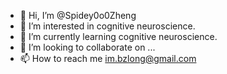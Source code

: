 - 👋 Hi, I’m @Spidey0o0Zheng
- 👀 I’m interested in cognitive neuroscience.
- 🌱 I’m currently learning cognitive neuroscience.
- 💞️ I’m looking to collaborate on ...
- 📫 How to reach me im.bzlong@gmail.com

<!---
Spidey0o0Zheng/Spidey0o0Zheng is a ✨ special ✨ repository because its `README.md` (this file) appears on your GitHub profile.
You can click the Preview link to take a look at your changes.
--->
